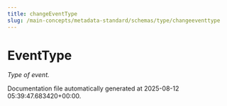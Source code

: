 ```yaml
---
title: changeEventType
slug: /main-concepts/metadata-standard/schemas/type/changeeventtype
---
```


# EventType

*Type of event.*



Documentation file automatically generated at 2025-08-12 05:39:47.683420+00:00.

